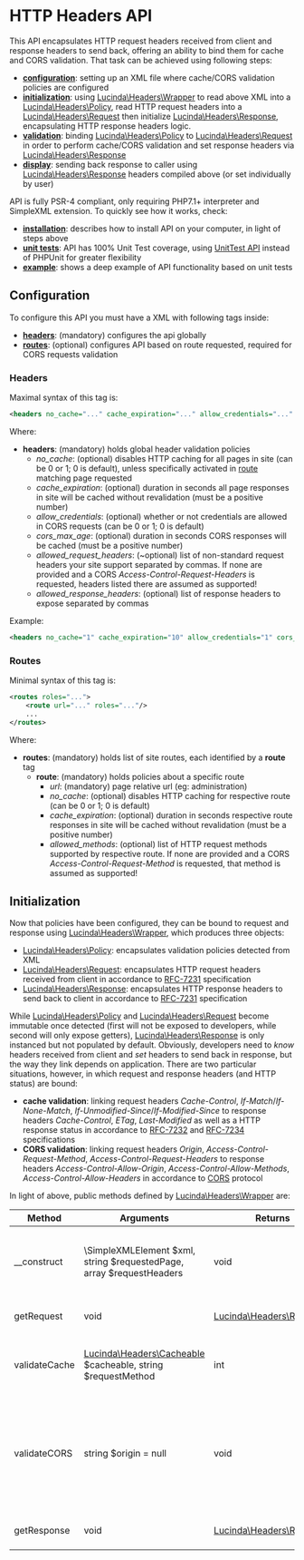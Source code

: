 # HTTP Headers API

This API encapsulates HTTP request headers received from client and response headers to send back, offering an ability to bind them for cache and CORS validation. That task can be achieved using following steps:

- **[configuration](#configuration)**: setting up an XML file where cache/CORS validation policies are configured
- **[initialization](#initialization)**: using [Lucinda\Headers\Wrapper](https://github.com/aherne/headers-api/Wrapper.php) to read above XML into a [Lucinda\Headers\Policy](https://github.com/aherne/headers-api/Policy.php), read HTTP request headers into a [Lucinda\Headers\Request](https://github.com/aherne/headers-api/Request.php) then initialize [Lucinda\Headers\Response](https://github.com/aherne/headers-api/Response.php), encapsulating HTTP response headers logic.
- **[validation](#validation)**: binding [Lucinda\Headers\Policy](https://github.com/aherne/headers-api/Policy.php) to [Lucinda\Headers\Request](https://github.com/aherne/headers-api/Request.php) in order to perform cache/CORS validation and set response headers via [Lucinda\Headers\Response](https://github.com/aherne/headers-api/Response.php)
- **[display](#display)**: sending back response to caller using [Lucinda\Headers\Response](https://github.com/aherne/headers-api/Response.php) headers compiled above (or set individually by user)

API is fully PSR-4 compliant, only requiring PHP7.1+ interpreter and SimpleXML extension. To quickly see how it works, check:

- **[installation](#installation)**: describes how to install API on your computer, in light of steps above
- **[unit tests](#unit-tests)**: API has 100% Unit Test coverage, using [UnitTest API](https://github.com/aherne/unit-testing) instead of PHPUnit for greater flexibility
- **[example](#examples)**: shows a deep example of API functionality based on unit tests


## Configuration

To configure this API you must have a XML with following tags inside:

- **[headers](#headers)**: (mandatory) configures the api globally
- **[routes](#routes)**: (optional) configures API based on route requested, required for CORS requests validation

### Headers

Maximal syntax of this tag is:

```xml
<headers no_cache="..." cache_expiration="..." allow_credentials="..." cors_max_age="..." allowed_request_headers="..." allowed_response_headers="..."/>
```

Where:

- **headers**: (mandatory) holds global header validation policies
    - *no_cache*: (optional) disables HTTP caching for all pages in site (can be 0 or 1; 0 is default), unless specifically activated in [route](#routes) matching page requested
    - *cache_expiration*: (optional) duration in seconds all page responses in site will be cached without revalidation (must be a positive number)
    - *allow_credentials*: (optional) whether or not credentials are allowed in CORS requests (can be 0 or 1; 0 is default)
    - *cors_max_age*: (optional) duration in seconds CORS responses will be cached (must be a positive number) 
    - *allowed_request_headers*: (~optional) list of non-standard request headers your site support separated by commas. If none are provided and a CORS *Access-Control-Request-Headers* is requested, headers listed there are assumed as supported!
    - *allowed_response_headers*: (optional) list of response headers to expose separated by commas
    
Example:

```xml
<headers no_cache="1" cache_expiration="10" allow_credentials="1" cors_max_age="5" allowed_request_headers="X-Custom-Header, Upgrade-Insecure-Requests" allowed_response_headers="Content-Length, X-Kuma-Revision"/>
```

### Routes

Minimal syntax of this tag is:

```xml
<routes roles="...">
    <route url="..." roles="..."/>
    ...
</routes>
```

Where:

- **routes**: (mandatory) holds list of site routes, each identified by a **route** tag
    - **route**: (mandatory) holds policies about a specific route
        - *url*: (mandatory) page relative url (eg: administration)
        - *no_cache*: (optional) disables HTTP caching for respective route (can be 0 or 1; 0 is default)
        - *cache_expiration*: (optional) duration in seconds respective route responses in site will be cached without revalidation (must be a positive number)
        - *allowed_methods*: (optional) list of HTTP request methods supported by respective route. If none are provided and a CORS *Access-Control-Request-Method* is requested, that method is assumed as supported!

## Initialization

Now that policies have been configured, they can be bound to request and response using  [Lucinda\Headers\Wrapper](https://github.com/aherne/headers-api/Wrapper.php), which produces three objects:

- [Lucinda\Headers\Policy](https://github.com/aherne/headers-api/Policy.php): encapsulates validation policies detected from XML
- [Lucinda\Headers\Request](https://github.com/aherne/headers-api/Request.php): encapsulates HTTP request headers received from client in accordance to [RFC-7231](https://tools.ietf.org/html/rfc7231) specification
- [Lucinda\Headers\Response](https://github.com/aherne/headers-api/Response.php): encapsulates HTTP response headers to send back to client in accordance to [RFC-7231](https://tools.ietf.org/html/rfc7231) specification

While [Lucinda\Headers\Policy](https://github.com/aherne/headers-api/Policy.php) and [Lucinda\Headers\Request](https://github.com/aherne/headers-api/Request.php) become immutable once detected (first will not be exposed to developers, while second will only expose getters), [Lucinda\Headers\Response](https://github.com/aherne/headers-api/Response.php) is only instanced but not populated by default. Obviously, developers need to *know* headers received from client and *set* headers to send back in response, but the way they link depends on application. There are two particular situations, however, in which request and response headers (and HTTP status) are bound:

- **cache validation**: linking request headers *Cache-Control*, *If-Match*/*If-None-Match*, *If-Unmodified-Since*/*If-Modified-Since* to response headers *Cache-Control*, *ETag*, *Last-Modified* as well as a HTTP response status in accordance to [RFC-7232](https://tools.ietf.org/html/rfc7232) and [RFC-7234](https://tools.ietf.org/html/rfc7234) specifications
- **CORS validation**: linking request headers *Origin*, *Access-Control-Request-Method*, *Access-Control-Request-Headers* to response headers *Access-Control-Allow-Origin*, *Access-Control-Allow-Methods*, *Access-Control-Allow-Headers* in accordance to [CORS](https://fetch.spec.whatwg.org/#cors-protocol) protocol

In light of above, public methods defined by [Lucinda\Headers\Wrapper](https://github.com/aherne/headers-api/Wrapper.php) are:

| Method | Arguments | Returns | Description |
| --- | --- | --- | --- |
| __construct | \SimpleXMLElement $xml, string $requestedPage, array $requestHeaders | void | Creates Policy based on XML and requested page, sets up Request object based on request headers and initializes Response object |
| getRequest| void | [Lucinda\Headers\Request](https://github.com/aherne/headers-api/Request.php) | Gets object encapsulating HTTP request headers received |
| validateCache | [Lucinda\Headers\Cacheable](https://github.com/aherne/headers-api/Cacheable.php) $cacheable, string $requestMethod | int | Performs HTTP cache validation based on user-defined Cacheable representation of requested resource  |
| validateCORS | string $origin = null | void | Performs CORS request validation based on user-defined origin (*PROTOCOL://HOSTNAME*, eg: https://www.google.com). If none provided, *Access-Control-Allow-Origin* will equal "*" (all origins supported)! |
| getResponse | void | [Lucinda\Headers\Response](https://github.com/aherne/headers-api/Response.php) | Gets object encapsulating HTTP response headers to send back |

